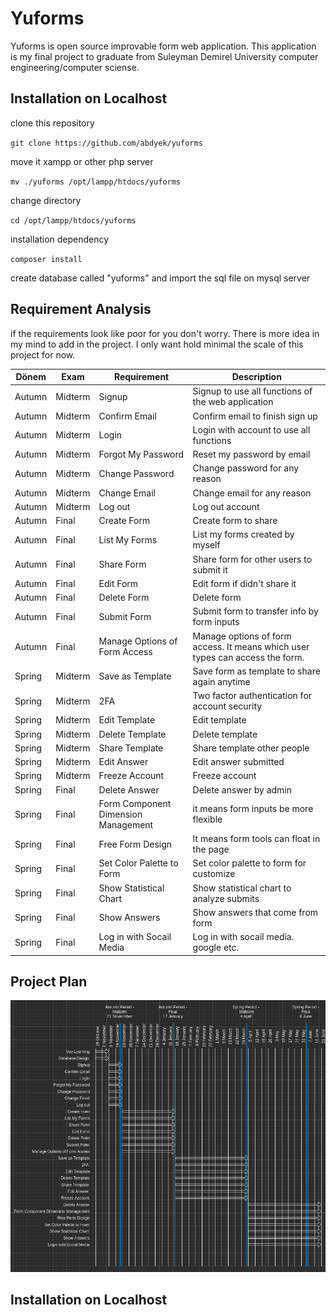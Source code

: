 # Yuforms
Yuforms is open source improvable form web application. This application is my final project to graduate from Suleyman Demirel University computer engineering/computer sciense.

## Installation on Localhost

clone this repository

`git clone https://github.com/abdyek/yuforms`

move it xampp or other php server

`mv ./yuforms /opt/lampp/htdocs/yuforms`

change directory

`cd /opt/lampp/htdocs/yuforms`

installation dependency

`composer install`

create database called "yuforms" and import the sql file on mysql server

## Requirement Analysis
if the requirements look like poor for you don't worry. There is more idea in my mind to add in the project. I only want hold minimal the scale of this project for now.

| Dönem | Exam | Requirement | Description |
| ----------- | ----------- | ----------- | ----------- |
| Autumn | Midterm | Signup | Signup to use all functions of the web application |
| Autumn | Midterm | Confirm Email | Confirm email to finish sign up |
| Autumn | Midterm | Login | Login with account to use all functions |
| Autumn | Midterm | Forgot My Password | Reset my password by email |
| Autumn | Midterm | Change Password | Change password for any reason |
| Autumn | Midterm | Change Email | Change email for any reason |
| Autumn | Midterm | Log out | Log out account |
| Autumn | Final | Create Form | Create form to share |
| Autumn | Final | List My Forms | List my forms created by myself |
| Autumn | Final | Share Form | Share form for other users to submit it |
| Autumn | Final | Edit Form | Edit form if didn't share it |
| Autumn | Final | Delete Form | Delete form |
| Autumn | Final | Submit Form | Submit form to transfer info by form inputs |
| Autumn | Final | Manage Options of Form Access | Manage options of form access. It means which user types can access the form. |
| Spring | Midterm | Save as Template | Save form as template to share again anytime |
| Spring | Midterm | 2FA | Two factor authentication for account security |
| Spring | Midterm | Edit Template | Edit template |
| Spring | Midterm | Delete Template | Delete template |
| Spring | Midterm | Share Template | Share template other people |
| Spring | Midterm | Edit Answer | Edit answer submitted |
| Spring | Midterm | Freeze Account | Freeze account |
| Spring | Final | Delete Answer | Delete answer by admin |
| Spring | Final | Form Component Dimension Management | it means form inputs be more flexible |
| Spring | Final | Free Form Design | It means form tools can float in the page |
| Spring | Final | Set Color Palette to Form | Set color palette to form for customize |
| Spring | Final | Show Statistical Chart | Show statistical chart to analyze submits |
| Spring | Final | Show Answers | Show answers that come from form |
| Spring | Final | Log in with Socail Media | Log in  with socail media. google etc. |

## Project Plan
![project plan](https://github.com/abdyek/yuforms/blob/master/assets/readme/plan.png?raw=true)

## Installation on Localhost
